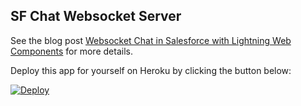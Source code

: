 ## SF Chat Websocket Server

See the blog post [Websocket Chat in Salesforce with Lightning Web Components](https://blog.jamigibbs.com/websockets-in-salesforce-with-lightning-web-components/) for more details.

Deploy this app for yourself on Heroku by clicking the button below:

[![Deploy](https://www.herokucdn.com/deploy/button.svg)](https://heroku.com/deploy?template=https://github.com/jamigibbs/sf-chat-websocket-server)
